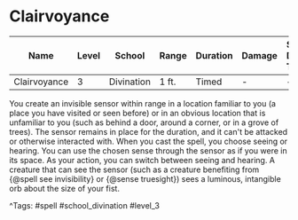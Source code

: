 # Clairvoyance

| Name | Level | School | Range | Duration | Damage | Save DC & Type |
|------|-------|--------|-------|----------|--------|----------------|
| Clairvoyance | 3 | Divination | 1 ft. | Timed | - | - |

You create an invisible sensor within range in a location familiar to you (a place you have visited or seen before) or in an obvious location that is unfamiliar to you (such as behind a door, around a corner, or in a grove of trees). The sensor remains in place for the duration, and it can't be attacked or otherwise interacted with. When you cast the spell, you choose seeing or hearing. You can use the chosen sense through the sensor as if you were in its space. As your action, you can switch between seeing and hearing. A creature that can see the sensor (such as a creature benefiting from {@spell see invisibility} or {@sense truesight}) sees a luminous, intangible orb about the size of your fist.

^Tags: #spell #school_divination #level_3